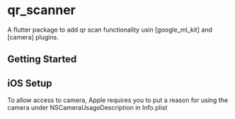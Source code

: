 # qr_scanner

A flutter package to add qr scan functionality usin [google_ml_kit] and
[camera] plugins.

## Getting Started

## iOS Setup

To allow access to camera, Apple requires you to put a reason for using the
camera under NSCameraUsageDescription in Info.plist
